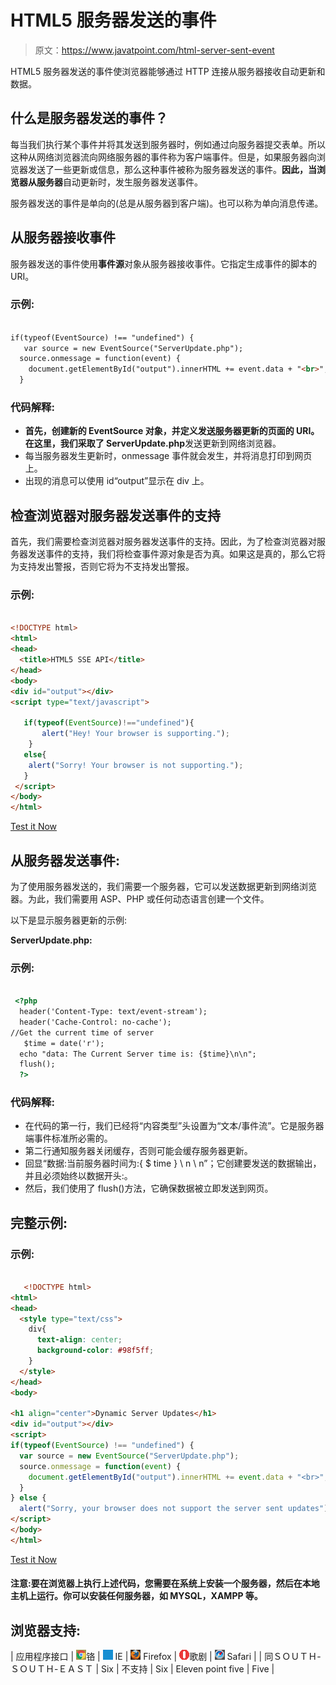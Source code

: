 # HTML5 服务器发送的事件

> 原文：<https://www.javatpoint.com/html-server-sent-event>

HTML5 服务器发送的事件使浏览器能够通过 HTTP 连接从服务器接收自动更新和数据。

## 什么是服务器发送的事件？

每当我们执行某个事件并将其发送到服务器时，例如通过向服务器提交表单。所以这种从网络浏览器流向网络服务器的事件称为客户端事件。但是，如果服务器向浏览器发送了一些更新或信息，那么这种事件被称为服务器发送的事件。**因此，当浏览器从服务器**自动更新时，发生服务器发送事件。

服务器发送的事件是单向的(总是从服务器到客户端)。也可以称为单向消息传递。

## 从服务器接收事件

服务器发送的事件使用**事件源**对象从服务器接收事件。它指定生成事件的脚本的 URI。

### 示例:

```html

if(typeof(EventSource) !== "undefined") {
   var source = new EventSource("ServerUpdate.php");
  source.onmessage = function(event) {
    document.getElementById("output").innerHTML += event.data + "<br>";
  }

```

### 代码解释:

*   **首先，创建新的 EventSource 对象，并定义发送服务器更新的页面的 URI。在这里，我们采取了 ServerUpdate.php**发送更新到网络浏览器。
*   每当服务器发生更新时，onmessage 事件就会发生，并将消息打印到网页上。
*   出现的消息可以使用 id“output”显示在 div 上。

## 检查浏览器对服务器发送事件的支持

首先，我们需要检查浏览器对服务器发送事件的支持。因此，为了检查浏览器对服务器发送事件的支持，我们将检查事件源对象是否为真。如果这是真的，那么它将为支持发出警报，否则它将为不支持发出警报。

### 示例:

```html

<!DOCTYPE html>
<html>
<head>
  <title>HTML5 SSE API</title>
</head>
<body>
<div id="output"></div>
<script type="text/javascript">

   if(typeof(EventSource)!=="undefined"){
       alert("Hey! Your browser is supporting.");
    }
   else{
    alert("Sorry! Your browser is not supporting."); 
   }
 </script>
</body>
</html>

```

[Test it Now](https://www.javatpoint.com/oprweb/test.jsp?filename=htmlserversentevent)

## 从服务器发送事件:

为了使用服务器发送的，我们需要一个服务器，它可以发送数据更新到网络浏览器。为此，我们需要用 ASP、PHP 或任何动态语言创建一个文件。

以下是显示服务器更新的示例:

**ServerUpdate.php:**

### 示例:

```html

 <?php
  header('Content-Type: text/event-stream');
  header('Cache-Control: no-cache');
//Get the current time of server
   $time = date('r');
  echo "data: The Current Server time is: {$time}\n\n";
  flush();
  ?>

```

### 代码解释:

*   在代码的第一行，我们已经将“内容类型”头设置为“文本/事件流”。它是服务器端事件标准所必需的。
*   第二行通知服务器关闭缓存，否则可能会缓存服务器更新。
*   回显“数据:当前服务器时间为:{ $ time } \ n \ n”；它创建要发送的数据输出，并且必须始终以数据开头:。
*   然后，我们使用了 flush()方法，它确保数据被立即发送到网页。

## 完整示例:

### 示例:

```html

   <!DOCTYPE html>
<html>
<head>
  <style type="text/css">
    div{
      text-align: center;
      background-color: #98f5ff;
    }
  </style>
</head>
<body>

<h1 align="center">Dynamic Server Updates</h1>
<div id="output"></div>
<script>
if(typeof(EventSource) !== "undefined") {
  var source = new EventSource("ServerUpdate.php");
  source.onmessage = function(event) {
    document.getElementById("output").innerHTML += event.data + "<br>";
  }
} else {
  alert("Sorry, your browser does not support the server sent updates");}
</script>
</body>
</html>

```

[Test it Now](https://www.javatpoint.com/oprweb/test.jsp?filename=htmlserversentevent2)

#### 注意:要在浏览器上执行上述代码，您需要在系统上安装一个服务器，然后在本地主机上运行。你可以安装任何服务器，如 MYSQL，XAMPP 等。

## 浏览器支持:

| 应用程序接口 | ![chrome browser](img/4fbdc93dc2016c5049ed108e7318df19.png)铬 | ![ie browser](img/83dd23df1fe8373fd5bf054b2c1dd88b.png) IE | ![firefox browser](img/4f001fff393888a8a807ed29b28145d1.png) Firefox | ![opera browser](img/6cad4a592cc69a052056a0577b4aac65.png)歌剧 | ![safari browser](img/a0f6a9711a92203c5dc5c127fe9c9fca.png) Safari |
| 同ＳＯＵＴＨ-ＳＯＵＴＨ-ＥＡＳＴ | Six | 不支持 | Six | Eleven point five | Five |